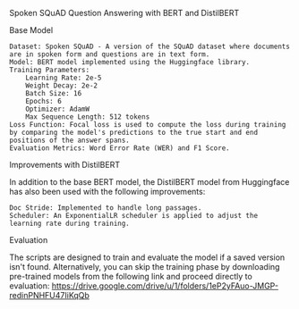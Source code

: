 Spoken SQuAD Question Answering with BERT and DistilBERT

Base Model

    Dataset: Spoken SQuAD - A version of the SQuAD dataset where documents are in spoken form and questions are in text form.
    Model: BERT model implemented using the Huggingface library.
    Training Parameters:
        Learning Rate: 2e-5
        Weight Decay: 2e-2
        Batch Size: 16
        Epochs: 6
        Optimizer: AdamW
        Max Sequence Length: 512 tokens
    Loss Function: Focal loss is used to compute the loss during training by comparing the model's predictions to the true start and end positions of the answer spans.
    Evaluation Metrics: Word Error Rate (WER) and F1 Score.

Improvements with DistilBERT

In addition to the base BERT model, the DistilBERT model from Huggingface has also been used with the following improvements:

    Doc Stride: Implemented to handle long passages.
    Scheduler: An ExponentialLR scheduler is applied to adjust the learning rate during training.

Evaluation

The scripts are designed to train and evaluate the model if a saved version isn't found. Alternatively, you can skip the training phase by downloading pre-trained models from the following link and proceed directly to evaluation:
https://drive.google.com/drive/u/1/folders/1eP2yFAuo-JMGP-redinPNHFU47IiKqQb
